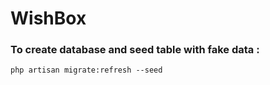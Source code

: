 # WishBox


### To create database and seed table with fake data :  
```shell
php artisan migrate:refresh --seed
```




